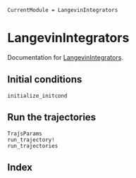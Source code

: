 ```@meta
CurrentModule = LangevinIntegrators
```

# LangevinIntegrators

Documentation for [LangevinIntegrators](https://github.com/HadrienNU/LangevinIntegrators.jl).


## Initial conditions


```@docs
initialize_initcond
```

## Run the trajectories

```@docs
TrajsParams
run_trajectory!
run_trajectories
```

## Index

```@index
```
